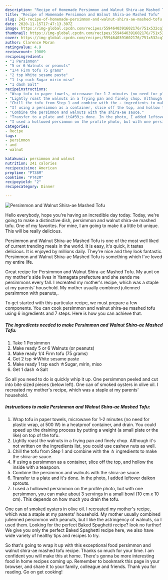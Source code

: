 ```yaml
---
description: "Recipe of Homemade Persimmon and Walnut Shira-ae Mashed Tofu"
title: "Recipe of Homemade Persimmon and Walnut Shira-ae Mashed Tofu"
slug: 242-recipe-of-homemade-persimmon-and-walnut-shira-ae-mashed-tofu
date: 2020-11-15T17:47:13.307Z
image: https://img-global.cpcdn.com/recipes/5594640391602176/751x532cq70/persimmon-and-walnut-shira-ae-mashed-tofu-recipe-main-photo.jpg
thumbnail: https://img-global.cpcdn.com/recipes/5594640391602176/751x532cq70/persimmon-and-walnut-shira-ae-mashed-tofu-recipe-main-photo.jpg
cover: https://img-global.cpcdn.com/recipes/5594640391602176/751x532cq70/persimmon-and-walnut-shira-ae-mashed-tofu-recipe-main-photo.jpg
author: Clarence Moran
ratingvalue: 4.9
reviewcount: 19009
recipeingredient:
- "1 Persimmon"
- "5 or 6 Walnuts or peanuts"
- "1/4 Firm tofu 75 grams"
- "2 tsp White sesame paste"
- "1 tsp each Sugar mirin miso"
- "1 dash Salt"
recipeinstructions:
- "Wrap tofu in paper towels, microwave for 1-2 minutes (no need for plastic wrap, at 500 W) in a heatproof container, and drain. You could speed up the draining process by putting a weight (a small plate or the like) on top of the tofu."
- "Lightly roast the walnuts in a frying pan and finely chop. Although it&#39;s not written on the ingredients list, you could use cashew nuts as well."
- "Chill the tofu from Step 1 and combine with the ☆ ingredients to make the shira-ae sauce."
- "If using a persimmon as a container, slice off the top, and hollow the inside with a teaspoon."
- "Combine the persimmon and walnuts with the shira-ae sauce."
- "Transfer to a plate and it&#39;s done. In the photo, I added leftover daikon sprouts."
- "I used a hollowed persimmon on the profile photo, but with one persimmon, you can make about 3 servings in a small bowl (10 cm x 10 cm). This depends on how much you drain the tofu."
categories:
- Recipe
tags:
- persimmon
- and
- walnut

katakunci: persimmon and walnut 
nutrition: 241 calories
recipecuisine: American
preptime: "PT38M"
cooktime: "PT42M"
recipeyield: "2"
recipecategory: Dinner

---
```



![Persimmon and Walnut Shira-ae Mashed Tofu](https://img-global.cpcdn.com/recipes/5594640391602176/751x532cq70/persimmon-and-walnut-shira-ae-mashed-tofu-recipe-main-photo.jpg)

Hello everybody, hope you're having an incredible day today. Today, we're going to make a distinctive dish, persimmon and walnut shira-ae mashed tofu. One of my favorites. For mine, I am going to make it a little bit unique. This will be really delicious.

Persimmon and Walnut Shira-ae Mashed Tofu is one of the most well liked of current trending meals in the world. It is easy, it's quick, it tastes delicious. It is enjoyed by millions daily. They're nice and they look fantastic. Persimmon and Walnut Shira-ae Mashed Tofu is something which I've loved my entire life.

Great recipe for Persimmon and Walnut Shira-ae Mashed Tofu. My aunt on my mother&#39;s side lives in Yamagata prefecture and she sends me persimmons every fall. I recreated my mother&#39;s recipe, which was a staple at my parents&#39; household. My mother usually combined julienned persimmon with peanuts,.


To get started with this particular recipe, we must prepare a few components. You can cook persimmon and walnut shira-ae mashed tofu using 6 ingredients and 7 steps. Here is how you can achieve that.

<!--inarticleads1-->

##### The ingredients needed to make Persimmon and Walnut Shira-ae Mashed Tofu:

1. Take 1 Persimmon
1. Make ready 5 or 6 Walnuts (or peanuts)
1. Make ready 1/4 Firm tofu (75 grams)
1. Get 2 tsp ☆White sesame paste
1. Make ready 1 tsp each ☆Sugar, mirin, miso
1. Get 1 dash ☆Salt


So all you need to do is quickly whip it up. One persimmon peeled and cut into bite sized pieces (below left). One can of smoked oysters in olive oil. I recreated my mother&#39;s recipe, which was a staple at my parents&#39; household. 

<!--inarticleads2-->

##### Instructions to make Persimmon and Walnut Shira-ae Mashed Tofu:

1. Wrap tofu in paper towels, microwave for 1-2 minutes (no need for plastic wrap, at 500 W) in a heatproof container, and drain. You could speed up the draining process by putting a weight (a small plate or the like) on top of the tofu.
1. Lightly roast the walnuts in a frying pan and finely chop. Although it&#39;s not written on the ingredients list, you could use cashew nuts as well.
1. Chill the tofu from Step 1 and combine with the ☆ ingredients to make the shira-ae sauce.
1. If using a persimmon as a container, slice off the top, and hollow the inside with a teaspoon.
1. Combine the persimmon and walnuts with the shira-ae sauce.
1. Transfer to a plate and it&#39;s done. In the photo, I added leftover daikon sprouts.
1. I used a hollowed persimmon on the profile photo, but with one persimmon, you can make about 3 servings in a small bowl (10 cm x 10 cm). This depends on how much you drain the tofu.


One can of smoked oysters in olive oil. I recreated my mother&#39;s recipe, which was a staple at my parents&#39; household. My mother usually combined julienned persimmon with peanuts, but I like the astringency of walnuts, so I used them. Looking for the perfect Baked Spaghetti recipe? look no further! We give you only the perfect Baked Spaghetti recipe here, we also have wide variety of healthy tips and recipes to try. 

So that's going to wrap it up with this exceptional food persimmon and walnut shira-ae mashed tofu recipe. Thanks so much for your time. I am confident you will make this at home. There's gonna be more interesting food in home recipes coming up. Remember to bookmark this page in your browser, and share it to your family, colleague and friends. Thank you for reading. Go on get cooking!
